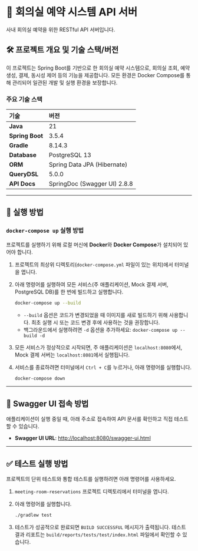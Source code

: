 
# 🏢 회의실 예약 시스템 API 서버

사내 회의실 예약을 위한 RESTful API 서버입니다.

## 🛠️ 프로젝트 개요 및 기술 스택/버전

이 프로젝트는 Spring Boot를 기반으로 한 회의실 예약 시스템으로, 회의실 조회, 예약 생성, 결제, 동시성 제어 등의 기능을 제공합니다. 모든 환경은 Docker Compose를 통해 관리되어 일관된 개발 및 실행 환경을 보장합니다.

### 주요 기술 스택

| 기술 | 버전 |
| :--- | :--- |
| **Java** | 21 |
| **Spring Boot** | 3.5.4 |
| **Gradle** | 8.14.3 |
| **Database** | PostgreSQL 13 |
| **ORM** | Spring Data JPA (Hibernate) |
| **QueryDSL**| 5.0.0 |
| **API Docs**| SpringDoc (Swagger UI) 2.8.8 |

-----

## 🚀 실행 방법

### `docker-compose up` 실행 방법

프로젝트를 실행하기 위해 로컬 머신에 **Docker**와 **Docker Compose**가 설치되어 있어야 합니다.

1.  프로젝트의 최상위 디렉토리(`docker-compose.yml` 파일이 있는 위치)에서 터미널을 엽니다.

2.  아래 명령어를 실행하여 모든 서비스(주 애플리케이션, Mock 결제 서버, PostgreSQL DB)를 한 번에 빌드하고 실행합니다.

    ```bash
    docker-compose up --build
    ```

    * `--build` 옵션은 코드가 변경되었을 때 이미지를 새로 빌드하기 위해 사용합니다. 최초 실행 시 또는 코드 변경 후에 사용하는 것을 권장합니다.
    * 백그라운드에서 실행하려면 `-d` 옵션을 추가하세요: `docker-compose up --build -d`

3.  모든 서비스가 정상적으로 시작되면, 주 애플리케이션은 `localhost:8080`에서, Mock 결제 서버는 `localhost:8081`에서 실행됩니다.

4.  서비스를 종료하려면 터미널에서 `Ctrl + C`를 누르거나, 아래 명령어를 실행합니다.

    ```bash
    docker-compose down
    ```

-----

## 📄 Swagger UI 접속 방법

애플리케이션이 실행 중일 때, 아래 주소로 접속하여 API 문서를 확인하고 직접 테스트할 수 있습니다.

- **Swagger UI URL**: [http://localhost:8080/swagger-ui.html](http://localhost:8080/swagger-ui.html)

-----

## ✅ 테스트 실행 방법

프로젝트의 단위 테스트와 통합 테스트를 실행하려면 아래 명령어를 사용하세요.

1.  `meeting-room-reservations` 프로젝트 디렉토리에서 터미널을 엽니다.

2.  아래 명령어를 실행합니다.

    ```bash
    ./gradlew test
    ```

3.  테스트가 성공적으로 완료되면 `BUILD SUCCESSFUL` 메시지가 출력됩니다. 테스트 결과 리포트는 `build/reports/tests/test/index.html` 파일에서 확인할 수 있습니다.
